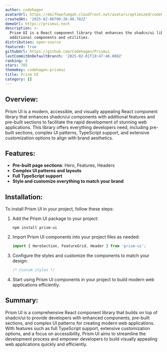 ```yaml
---
author: codehagen
avatarUrl: https://deifkwefumgah.cloudfront.net/avatars/optimized/codehagen-prismui-avatar-128.webp
createdAt: '2025-02-06T00:26:40.702Z'
demoUrl: https://prismui.tech
description: >-
  Prism UI is a React component library that enhances the shadcn/ui library with
  additional components and utilities.
distribution: open-source
featured: true
githubUrl: https://github.com/Codehagen/Prismui
lastCommitOnDefaultBranch: '2025-02-01T19:47:48.000Z'
ranking: 9
stars: 705
themeKey: codehagen-prismui
title: Prism UI
category: []
---
```

## Overview:  
Prism UI is a modern, accessible, and visually appealing React component library that enhances shadcn/ui components with additional features and pre-built sections to facilitate the rapid development of stunning web applications. This library offers everything developers need, including pre-built sections, complex UI patterns, TypeScript support, and extensive customization options to align with brand aesthetics.

## Features:
- **Pre-built page sections**: Hero, Features, Headers
- **Complex UI patterns and layouts**
- **Full TypeScript support**
- **Style and customize everything to match your brand**

## Installation:
To install Prism UI in your project, follow these steps:
1. Add the Prism UI package to your project:
   ```
   npm install prism-ui
   ```
   
2. Import Prism UI components into your project files as needed:
   ```jsx
   import { HeroSection, FeatureGrid, Header } from 'prism-ui';
   ```

3. Configure the styles and customize the components to match your design:
   ```css
   /* Custom styles */
   ```

4. Start using Prism UI components in your project to build modern web applications efficiently.

## Summary:
Prism UI is a comprehensive React component library that builds on top of shadcn/ui to provide developers with enhanced components, pre-built sections, and complex UI patterns for creating modern web applications. With features such as full TypeScript support, extensive customization options, and a focus on accessibility, Prism UI aims to streamline the development process and empower developers to build visually appealing web applications quickly and efficiently.